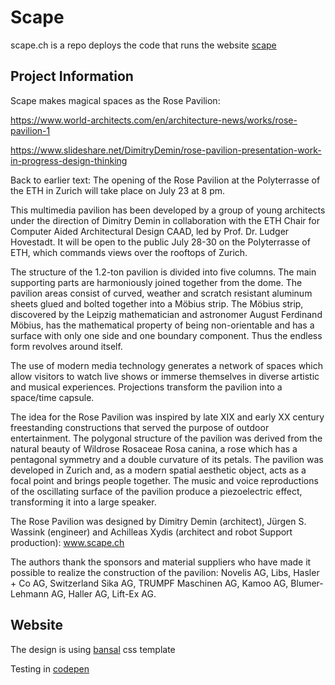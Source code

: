 # Scape

scape.ch is a repo deploys the code that runs the website [scape](http://www.scape.ch)

## Project Information

Scape makes magical spaces as the Rose Pavilion:

https://www.world-architects.com/en/architecture-news/works/rose-pavilion-1

https://www.slideshare.net/DimitryDemin/rose-pavilion-presentation-work-in-progress-design-thinking

Back to earlier text:
The opening of the Rose Pavilion at the Polyterrasse of the ETH in Zurich will take place on July 23 at 8 pm.

This multimedia pavilion has been developed by a group of young architects under the direction of Dimitry Demin in collaboration with the ETH Chair for Computer Aided Architectural Design CAAD, led by Prof. Dr. Ludger Hovestadt.  It will be open to the public July 28-30 on the Polyterrasse of ETH, which commands views over the rooftops of Zurich.

The structure of the 1.2-ton pavilion is divided into five columns. The main supporting parts are harmoniously joined together from the dome. The pavilion areas consist of curved, weather and scratch resistant aluminum sheets glued and bolted together into a Möbius strip. The Möbius strip, discovered by the Leipzig mathematician and astronomer August Ferdinand Möbius, has the mathematical property of being non-orientable and has a surface with only one side and one boundary component.  Thus the endless form revolves around itself.

The use of modern media technology generates a network of spaces which allow visitors to watch live shows or immerse themselves in diverse artistic and musical experiences. Projections transform the pavilion into a space/time capsule.

The idea for the Rose Pavilion was inspired by late XIX and early XX century freestanding constructions that served the purpose of outdoor entertainment. The polygonal structure of the pavilion was derived from the natural beauty of Wildrose Rosaceae Rosa canina, a rose which has a pentagonal symmetry and a double curvature of its petals. The pavilion was developed in Zurich and, as a modern spatial aesthetic object, acts as a focal point and brings people together. The music and voice reproductions of the oscillating surface of the pavilion produce a piezoelectric effect, transforming it into a large speaker.

The Rose Pavilion was designed by Dimitry Demin (architect), Jürgen S. Wassink (engineer) and Achilleas Xydis (architect and robot Support production): www.scape.ch

The authors thank the sponsors and material suppliers who have made it possible to realize the construction of the pavilion: Novelis AG, Libs, Hasler + Co AG, Switzerland Sika AG, TRUMPF Maschinen AG, Kamoo AG, Blumer-Lehmann AG, Haller AG, Lift-Ex AG.

## Website

The design is using [bansal](https://bansal.io/pattern-css#installation) css template

Testing in [codepen](https://codepen.io/)
